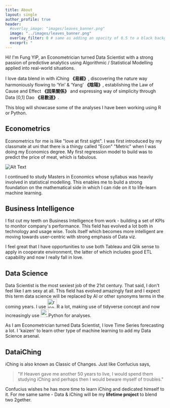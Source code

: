 ```yaml
---
title: About
layout: single
author_profile: true
header:
  #overlay_image: "images/leaves_banner.png"
  image: "../images/leaves_banner.png"
  overlay_filter: 0 # same as adding an opacity of 0.5 to a black background
  exceprt: "                                                                               "                                                          
---
```

Hi! I'm Fung YIP, an Econometrician turned Data Scientist with a strong passion of predictive analytics using Algorithmic / Statistical Modelling applied into real-world situations.

I love data blend in with iChing **《易經》**, discovering the nature way harmoniously flowing to ‘Yin’ & ‘Yang’ **《陰陽》**, establishing the Law of Cause and Effect **《因果關係》** and
expressing way of simplicity through Data [0,1] Dao **《易數道》**.

This blog will showcase some of the analyses I have been working using R or Python.

## Econometrics

Econometrics for me is like "love at first sight". I was first introduced by my classmate at uni that there is a thingy called "Econ" "Metric" when I was doing my Economics degree. My first regression model to build was to predict the price of meat, which is fabulous.

![Alt Text](https://imgs.xkcd.com/comics/machine_learning.png)

I continued to study Masters in Economics whose syllabus was heavily involved in statistical modelling. This enables me to build a strong foundation on the mathematical side in which I can ride on it to life-learn machine learning.

## Business Intelligence

I fist cut my teeth on Business Intelligence from work - building a set of KPIs to monitor company's performance. This field has evolved a lot both in technology and usage wise. Tools itself which becomes more intelligent are moving towards user-centric with strong emphasis of Data viz.

I feel great that I have opportunities to use both Tableau and Qlik sense to apply in cooperate environment, the latter of which includes good ETL capability and now I really fall in love.

## Data Science
Data Scientist is the most sexiest job of the 21st century. That said, I don't feel like I am sexy at all. This field has evolved amazingly fast and I expect this term data science will be replaced by AI or other synonyms terms in the coming years. I use <img class="inline-icon" src="../images/logo/r.png" width="30" alt="r icon" title="R"><span class='salient'>R</span> a lot, making use of tidyverse concept and now increasingly use <img class="inline-icon" src="../../assets/images/icons/python.png" width="25" alt="python icon" title="Python"><span class='salient'>Python</span> for analyses.

 As I am Econometrician turned Data Scientist, I love Time Series forecasting a lot. I 'kaizen' to learn other type of machine learning to add my Data Science arsenal.



## DataiChing
 iChing is also known as Classic of Changes.  Just like Confucius says,
 >"If Heaven gave me another 50 years to live, I would spend them studying iChing and perhaps then I would beware myself of troubles."

 Confucius wishes he has more time to learn iChing and dedicated himself to it.
 For me same same - Data & iChing will be my **lifetime project** to blend two 2gether.

<!-- ### Digital Analytics

Digital Analytics has gained popularity as O2O took off. When I was in newspaper industry which needs to keep track of users online behavior and consumption. I 'kaizen' to learn how to track an app usage, attempting to understand the whole online ecosystem. Google Analytics is the main tool I use for digital  for tracking analyses
--->
